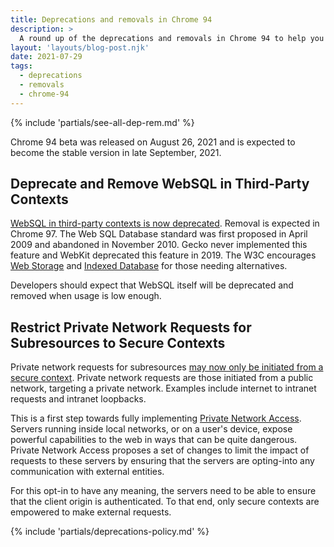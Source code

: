 ```yaml
---
title: Deprecations and removals in Chrome 94
description: >
  A round up of the deprecations and removals in Chrome 94 to help you plan.
layout: 'layouts/blog-post.njk'
date: 2021-07-29
tags:
  - deprecations
  - removals
  - chrome-94
---
```


{% include 'partials/see-all-dep-rem.md' %}

Chrome 94 beta was released on August 26, 2021 and is expected to become the
stable version in late September, 2021.

## Deprecate and Remove WebSQL in Third-Party Contexts

[WebSQL in third-party contexts is now deprecated](https://www.chromestatus.com/feature/5684870116278272).
Removal is expected in Chrome 97. The Web SQL Database standard was first
proposed in April 2009 and abandoned in November 2010. Gecko never implemented
this feature and WebKit deprecated this feature in 2019. The W3C encourages
[Web Storage](https://developer.mozilla.org/en-US/docs/Web/API/Web_Storage_API)
and
[Indexed Database](https://developer.mozilla.org/en-US/docs/Web/API/IndexedDB_API)
for those needing alternatives.

Developers should expect that WebSQL itself will be deprecated and removed when
usage is low enough.

## Restrict Private Network Requests for Subresources to Secure Contexts

Private network requests for subresources [may now only be initiated from a
secure context](https://chromestatus.com/feature/5436853517811712). Private
network requests are those initiated from a public network, targeting a private
network. Examples include internet to intranet requests and intranet loopbacks.

This is a first step towards fully implementing [Private Network
Access](https://wicg.github.io/private-network-access/). Servers running inside
local networks, or on a user's device, expose powerful capabilities to the web
in ways that can be quite dangerous. Private Network Access proposes a set of
changes to limit the impact of requests to these servers by ensuring that the
servers are opting-into any communication with external entities.

For this opt-in to have any meaning, the servers need to be able to ensure that
the client origin is authenticated. To that end, only secure contexts are
empowered to make external requests.

{% include 'partials/deprecations-policy.md' %}
